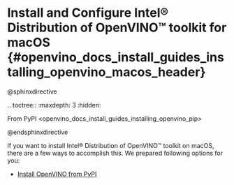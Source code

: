 # Install and Configure Intel® Distribution of OpenVINO™ toolkit for macOS {#openvino_docs_install_guides_installing_openvino_macos_header}

@sphinxdirective

.. toctree::
   :maxdepth: 3
   :hidden:

   From PyPI <openvino_docs_install_guides_installing_openvino_pip>

@endsphinxdirective

If you want to install Intel® Distribution of OpenVINO™ toolkit on macOS, there are a few ways to accomplish this. We prepared following options for you: 

* [Install OpenVINO from PyPI](installing-openvino-pip.md)
